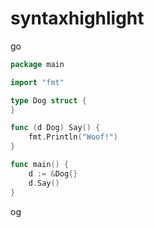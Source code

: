 # syntaxhighlight

go
```go
package main

import "fmt"

type Dog struct {
}

func (d Dog) Say() {
    fmt.Println("Woof!")
}

func main() {
    d := &Dog{}
    d.Say()
}
```
og
